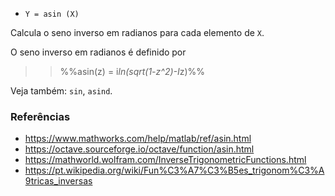 - `Y = asin (X)`

Calcula o seno inverso em radianos para cada elemento de `X`.

O seno inverso em radianos é definido por

> > %%asin(z) = i*ln(sqrt(1-z^2)-I*z)%%

Veja também: `sin`, `asind`.

### Referências

- https://www.mathworks.com/help/matlab/ref/asin.html
- https://octave.sourceforge.io/octave/function/asin.html
- https://mathworld.wolfram.com/InverseTrigonometricFunctions.html
- https://pt.wikipedia.org/wiki/Fun%C3%A7%C3%B5es_trigonom%C3%A9tricas_inversas

